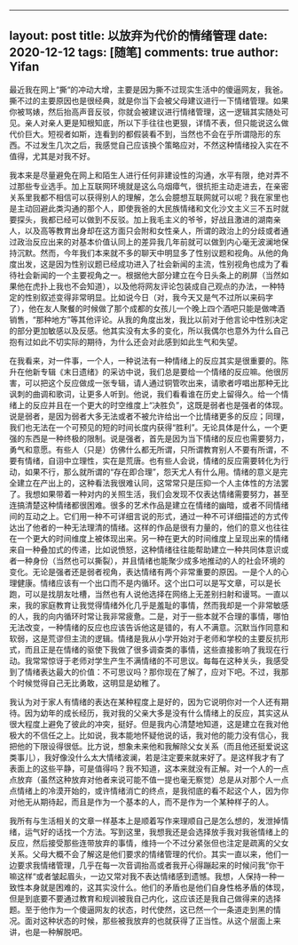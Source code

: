 

---
layout: post
title: 以放弃为代价的情绪管理
date:   2020-12-12
tags: [随笔]
comments: true
author: Yifan
---

最近我在网上“撕“的冲动大增，主要是因为撕不过现实生活中的傻逼网友，我爸。撕不过的主要原因也是很经典，就是你当下会被父母建议进行一下情绪管理。如果你被骂婊，然后抬高声音反驳，你就会被建议进行情绪管理，这一逻辑其实随处可见。亲人对亲人更是知根知底，所以下手往往也更狠，详情不表，但只能说这么做代价巨大。短视者如斯，连看到的都假装看不到，当然也不会在乎所谓隐形的东西。不过发生几次之后，我感觉自己应该换个策略应对，不然这种情绪投入实在不值得，尤其是对我不好。

我本来是尽量避免在网上和陌生人进行任何非建设性的沟通，水平有限，绝对弄不过那些专业选手。加上互联网环境就是这么乌烟瘴气，很抗拒主动走进去，在亲密关系里我都不相信可以获得别人的理解，怎么会臆想互联网就可以呢？我在家里也是主动回避此类沟通的那个人，即使我爸的大民族情绪和文化沙文主义三不五时就要探头，我都已经可以做到不反驳。加上我毛主义的爷爷，好战且激进的湖南亲人，以及高等教育出身却在这方面只会附和女性亲人，所谓的政治上的分歧或者通过政治反应出来的对基本价值认同上的差异我几年前就可以做到内心毫无波澜地保持沉默。然而，今年我们本来就不多的聊天中明显多了性别议题和视角。从他的角度出发，这是因为性别议题已经成功进入了社会新闻的主流，性别视角也成为了看待社会新闻的一个主要视角之一。根据他大部分建立在今日头条上的刷屏（当然如果他在虎扑上我也不会知道），以及他将网友评论包装成自己观点的办法，一种特定的性别叙述变得非常明显。比如说今日（对，我今天又是气不过所以来码字了），他在友人聚餐的时候做了那个成都的女孩儿一个晚上四个酒吧只能是做啤酒销售，“那种地方”等其他评论。从我的角度出发，我比以前对于他言论中性别决定的部分更加敏感以及反感。他其实没有太多的变化，所以我偶尔也意外为什么自己抱有过如此不切实际的期待，为什么还会对此感到如此生气和失望。

在我看来，对一件事，一个人，一种说法有一种情绪上的反应其实是很重要的。陈升在他新专辑《末日遗绪》的采访中说，我们总是要给一个情绪的反应嘛。他很厉害，可以把这个反应做成一张专辑，请人通过铜管吹出来，请歌者哼唱出那种无比讽刺的曲调和歌词，让更多人听到。他说，我们看看谁在历史上留得久。给一个情绪上的反应并且在一个更大的时空维度上“决胜负”，这既是弱者也是强者的体现。说是弱者，是因为弱者大多无法或者不被允许给出一个比情绪更多的反应；同理，我们也无法在一个可预见的短的时间长度内获得“胜利”。无论具体是什么，一个更强的东西是一种终极的限制。说是强者，首先是因为当下情绪的反应也需要努力，勇气和意愿。有些人（只是）仿佛什么都无所谓，只所谓教育别人不要有所谓，不要有情绪，自诩中立理性，实在是荒唐。也有些人会说，情绪的反应需要转化为行动，如果不行，那么就所谓的“存在即合理”，怨天尤人有什么用。情绪的意义是完全建立在产出上的，这种看法我很难认同，这常常只是压抑一个人主体性的方法罢了。我想如果带着一种对内的关照生活，我们会发现不仅表达情绪需要努力，甚至连搞清楚这种情绪都很困难。很多的艺术作品是建立在情绪的幽暗，或者不同情绪间的互动之上。它们用一种不可详细言说的形式，通过一种不可详细描述的方式传达出了他者的一种无法理清的情绪。这样的作品是很有力量的，他们的意义也往往在一个更大的时间维度上被体现出来。另一种在更大的时间维度上呈现出来的情绪来自一种叠加式的传递，比如说愤怒，这种情绪往往能帮助建立一种共同体意识或者一种身份（当然也可以撕裂），并且情绪也能聚少成多地推动的人的社会环境的变化。无论是强者还是弱者视角，表达情绪有两个非常重要的原因。一是个人的心理健康。情绪应该有一个出口而不是内循环。这个出口可以是写文章，可以是长跑，可以是找朋友吐槽，当然也有人说他选择在网络上无差别扫射和谩骂。一直以来，我的家庭教育让我觉得情绪外化几乎是羞耻的事情，然而我却是一个非常敏感的人，我的向内循环时常让我非常疲惫。二是，对于一些本就不合理的事情，哪怕无法改变，一种情绪的反应也应该告诉他这是错的，有人不满意。沉默当作同意和软弱，这是荒谬但主流的逻辑。情绪是我从小学开始对于老师和学校的主要反抗形式，而且正是在情绪的驱使下我做了很多调查类的事情，这些直接影响了我现在行动。我常常惊讶于老师对学生产生不满情绪的不可思议。每每在这种关头，我感受到了情绪表达最大的价值：不可思议吗？那你现在了解了，应对下吧。不过，我那个时候觉得自己无比勇敢，这明显是幼稚了。

我认为对于家人有情绪的表达在某种程度上是好的，因为它说明你对一个人还有期待。因为幼年的成长经历，我对我的父亲大多是没有什么情绪上的反应，其实这从很大程度上避免了彼此的冲突，挺好。但是我内心清楚地知道，这是建立在我对他极大的不信任之上。比如说，我本能地怀疑他说的话，我对他的能力没有信心，我把他的下限设得很低。比方说，想象未来他和我解除父女关系（而且他还挺爱说这类事儿），我好像没什么太大情绪波澜，若是注定要来就来好了。是这样我才有了表面上的这些平静，可是值得吗？我不知道，这本来就没有正解。对一个人的一点点放弃（虽然这种放弃对他者来说可能不值一提也毫无察觉）总是从对那个人一点点情绪上的冷漠开始的，或许情绪消亡的终点，是我彻底的看不起这个人，因为你对他无从期待起，而且是作为一个基本的人，而不是作为一个某种样子的人。

我所有与生活相关的文章一样基本上是顺着写作来理顺自己是怎么想的，发泄掉情绪，运气好的话找一个方法。写到这里，我想我还是会选择放手我对我爸情绪上的反应，然后接受那些连带放弃的事情，维持一个不过分紧张但也注定是疏离的父女关系。父母大概不会了解这是他们要求的情绪管理的代价。其实一直以来，他们一边要求我情绪管理，几乎在每一次音调抬高或者我开心得蹦起来的时候问我”你干嘛这样“或者皱起眉头，一边又常对我不表达情绪感到遗憾。我想，人保持一种一致性本身就是困难的，这其实没什么。他们的矛盾也是他们自身性格矛盾的体现，但是到底要不要通过教育和规训被我自己内化，这应该还是我自己做得来的选择题。至于他作为一个傻逼网友的状态，时代使然，这已然一个一条道走到黑的情况。面对这种状态的时候，那些被我放弃的也就获得了正当性。从这个层面上来讲，也是一种解脱吧。
